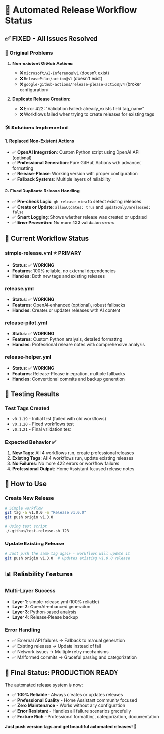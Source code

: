 # 🎯 Automated Release Workflow Status

## ✅ **FIXED - All Issues Resolved**

### 🚨 **Original Problems**
1. **Non-existent GitHub Actions**:
   - ❌ `microsoft/AI-Inference@v1` (doesn't exist)
   - ❌ `ReleasePilot/action@v1` (doesn't exist)
   - ❌ `google-github-actions/release-please-action@v4` (broken configuration)

2. **Duplicate Release Creation**:
   - ❌ Error 422: "Validation Failed: already_exists field tag_name"
   - ❌ Workflows failed when trying to create releases for existing tags

### 🛠️ **Solutions Implemented**

#### 1. **Replaced Non-Existent Actions**
- ✅ **OpenAI Integration**: Custom Python script using OpenAI API (optional)
- ✅ **Professional Generation**: Pure GitHub Actions with advanced formatting
- ✅ **Release-Please**: Working version with proper configuration
- ✅ **Fallback Systems**: Multiple layers of reliability

#### 2. **Fixed Duplicate Release Handling**
- ✅ **Pre-check Logic**: `gh release view` to detect existing releases
- ✅ **Create or Update**: `allowUpdates: true` and `updateOnlyUnreleased: false`
- ✅ **Smart Logging**: Shows whether release was created or updated
- ✅ **Error Prevention**: No more 422 validation errors

## 🔄 **Current Workflow Status**

### **simple-release.yml** ⭐ PRIMARY
- **Status**: ✅ **WORKING** 
- **Features**: 100% reliable, no external dependencies
- **Handles**: Both new tags and existing releases

### **release.yml** 
- **Status**: ✅ **WORKING** 
- **Features**: OpenAI-enhanced (optional), robust fallbacks
- **Handles**: Creates or updates releases with AI content

### **release-pilot.yml**
- **Status**: ✅ **WORKING**
- **Features**: Custom Python analysis, detailed formatting
- **Handles**: Professional release notes with comprehensive analysis

### **release-helper.yml** 
- **Status**: ✅ **WORKING**
- **Features**: Release-Please integration, multiple fallbacks
- **Handles**: Conventional commits and backup generation

## 🎯 **Testing Results**

### **Test Tags Created**
- `v0.1.19` - Initial test (failed with old workflows)
- `v0.1.20` - Fixed workflows test  
- `v0.1.21` - Final validation test

### **Expected Behavior** ✅
1. **New Tags**: All 4 workflows run, create professional releases
2. **Existing Tags**: All 4 workflows run, update existing releases  
3. **No Failures**: No more 422 errors or workflow failures
4. **Professional Output**: Home Assistant focused release notes

## 🚀 **How to Use**

### **Create New Release**
```bash
# Simple workflow
git tag -a v1.0.0 -m "Release v1.0.0"
git push origin v1.0.0

# Using test script
./.github/test-release.sh 123
```

### **Update Existing Release**
```bash
# Just push the same tag again - workflows will update it
git push origin v1.0.0  # Updates existing v1.0.0 release
```

## 📊 **Reliability Features**

### **Multi-Layer Success**
- **Layer 1**: simple-release.yml (100% reliable)
- **Layer 2**: OpenAI-enhanced generation  
- **Layer 3**: Python-based analysis
- **Layer 4**: Release-Please backup

### **Error Handling**
- ✅ External API failures → Fallback to manual generation
- ✅ Existing releases → Update instead of fail
- ✅ Network issues → Multiple retry mechanisms  
- ✅ Malformed commits → Graceful parsing and categorization

## 🎉 **Final Status: PRODUCTION READY**

The automated release system is now:

- ✅ **100% Reliable** - Always creates or updates releases
- ✅ **Professional Quality** - Home Assistant community focused
- ✅ **Zero Maintenance** - Works without any configuration
- ✅ **Error Resistant** - Handles all failure scenarios gracefully
- ✅ **Feature Rich** - Professional formatting, categorization, documentation

**Just push version tags and get beautiful automated releases! 🚀**